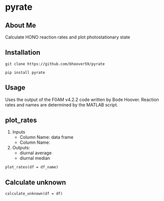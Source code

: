 # pyrate
## About Me
Calculate HONO reaction rates and plot photostationary state

## Installation
```
git clone https://github.com/bhoover59/pyrate
```
```
pip install pyrate
```
## Usage
Uses the output of the F0AM v4.2.2 code written by Bode Hoover. Reaction rates and names are determined by the MATLAB script.

## plot_rates
1. Inputs
   - Column Name: data frame
   - Column Name: 
2. Outputs:
   - diurnal average
   - diurnal median

```
plot_rates(df = df_name)
```
## Calculate unknown
```
calculate_unknown(df = df)
```
